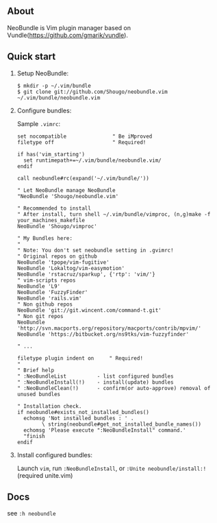 ## About

NeoBundle is Vim plugin manager based on Vundle(https://github.com/gmarik/vundle).

## Quick start

1. Setup NeoBundle:

     ```
     $ mkdir -p ~/.vim/bundle
     $ git clone git://github.com/Shougo/neobundle.vim ~/.vim/bundle/neobundle.vim
     ```

2. Configure bundles:

     Sample `.vimrc`:

     ```vim
     set nocompatible               " Be iMproved
     filetype off                   " Required!

     if has('vim_starting')
       set runtimepath+=~/.vim/bundle/neobundle.vim/
     endif

     call neobundle#rc(expand('~/.vim/bundle/'))

     " Let NeoBundle manage NeoBundle
     "NeoBundle 'Shougo/neobundle.vim'

     " Recommended to install
     " After install, turn shell ~/.vim/bundle/vimproc, (n,g)make -f your_machines_makefile
     NeoBundle 'Shougo/vimproc'

     " My Bundles here:
     "
     " Note: You don't set neobundle setting in .gvimrc!
     " Original repos on github
     NeoBundle 'tpope/vim-fugitive'
     NeoBundle 'Lokaltog/vim-easymotion'
     NeoBundle 'rstacruz/sparkup', {'rtp': 'vim/'}
     " vim-scripts repos
     NeoBundle 'L9'
     NeoBundle 'FuzzyFinder'
     NeoBundle 'rails.vim'
     " Non github repos
     NeoBundle 'git://git.wincent.com/command-t.git'
     " Non git repos
     NeoBundle 'http://svn.macports.org/repository/macports/contrib/mpvim/'
     NeoBundle 'https://bitbucket.org/ns9tks/vim-fuzzyfinder'

     " ...

     filetype plugin indent on     " Required!
     "
     " Brief help
     " :NeoBundleList          - list configured bundles
     " :NeoBundleInstall(!)    - install(update) bundles
     " :NeoBundleClean(!)      - confirm(or auto-approve) removal of unused bundles

     " Installation check.
     if neobundle#exists_not_installed_bundles()
       echomsg 'Not installed bundles : ' .
             \ string(neobundle#get_not_installed_bundle_names())
       echomsg 'Please execute ":NeoBundleInstall" command.'
       "finish
     endif
     ```
3. Install configured bundles:

     Launch `vim`, run `:NeoBundleInstall`, or `:Unite neobundle/install:!`(required unite.vim)
## Docs

see `:h neobundle`
